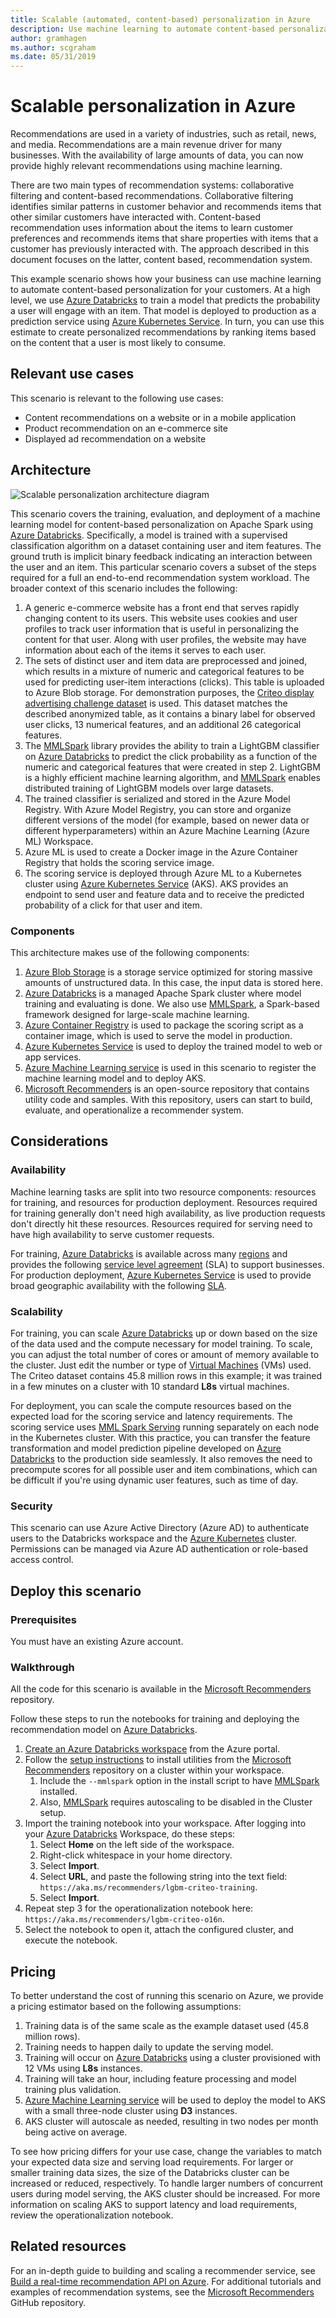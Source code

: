 ```yaml
---
title: Scalable (automated, content-based) personalization in Azure
description: Use machine learning to automate content-based personalization for customers.
author: gramhagen
ms.author: scgraham
ms.date: 05/31/2019
---
```

# Scalable personalization in Azure

Recommendations are used in a variety of industries, such as retail, news, and media. Recommendations are a main revenue driver for many businesses. With the availability of large amounts of data, you can now provide highly relevant recommendations using machine learning.

There are two main types of recommendation systems: collaborative filtering and content-based recommendations. Collaborative filtering identifies similar patterns in customer behavior and recommends items that other similar customers have interacted with. Content-based recommendation uses information about the items to learn customer preferences and recommends items that share properties with items that a customer has previously interacted with. The approach described in this document focuses on the latter, content based, recommendation system.

This example scenario shows how your business can use machine learning to automate content-based personalization for your customers. At a high level, we use [Azure Databricks] to train a model that predicts the probability a user will engage with an item. That model is deployed to production as a prediction service using [Azure Kubernetes Service]. In turn, you can use this estimate to create personalized recommendations by ranking items based on the content that a user is most likely to consume.

## Relevant use cases

This scenario is relevant to the following use cases:

- Content recommendations on a website or in a mobile application
- Product recommendation on an e-commerce site
- Displayed ad recommendation on a website

## Architecture

![Scalable personalization architecture diagram](./media/architecture-scalable-personalization.png)

This scenario covers the training, evaluation, and deployment of a machine learning model for content-based personalization on Apache Spark using [Azure Databricks]. Specifically, a model is trained with a supervised classification algorithm on a dataset containing user and item features. The ground truth is implicit binary feedback indicating an interaction between the user and an item. This particular scenario covers a subset of the steps required for a full an end-to-end recommendation system workload. The broader context of this scenario includes the following:

1. A generic e-commerce website has a front end that serves rapidly changing content to its users. This website uses cookies and user profiles to track user information that is useful in personalizing the content for that user. Along with user profiles, the website may have information about each of the items it serves to each user.
2. The sets of distinct user and item data are preprocessed and joined, which results in a mixture of numeric and categorical features to be used for predicting user-item interactions (clicks). This table is uploaded to Azure Blob storage. For demonstration purposes, the [Criteo display advertising challenge dataset](https://labs.criteo.com/2014/02/download-dataset/) is used. This dataset matches the described anonymized table, as it contains a binary label for observed user clicks, 13 numerical features, and an additional 26 categorical features.
3. The [MMLSpark] library provides the ability to train a LightGBM classifier on [Azure Databricks] to predict the click probability as a function of the numeric and categorical features that were created in step 2. LightGBM is a highly efficient machine learning algorithm, and [MMLSpark] enables distributed training of LightGBM models over large datasets.
4. The trained classifier is serialized and stored in the Azure Model Registry. With Azure Model Registry, you can store and organize different versions of the model (for example, based on newer data or different hyperparameters) within an Azure Machine Learning (Azure ML) Workspace.
5. Azure ML is used to create a Docker image in the Azure Container Registry that holds the scoring service image.
6. The scoring service is deployed through Azure ML to a Kubernetes cluster using [Azure Kubernetes Service] (AKS). AKS provides an endpoint to send user and feature data and to receive the predicted probability of a click for that user and item.

### Components

This architecture makes use of the following components:

1. [Azure Blob Storage] is a storage service optimized for storing massive amounts of unstructured data. In this case, the input data is stored here.
2. [Azure Databricks] is a managed Apache Spark cluster where model training and evaluating is done. We also use [MMLSpark], a Spark-based framework designed for large-scale machine learning.
3. [Azure Container Registry] is used to package the scoring script as a container image, which is used to serve the model in production.
4. [Azure Kubernetes Service] is used to deploy the trained model to web or app services.
5. [Azure Machine Learning service] is used in this scenario to register the machine learning model and to deploy AKS.
6. [Microsoft Recommenders] is an open-source repository that contains utility code and samples. With this repository, users can start to build, evaluate, and operationalize a recommender system.

## Considerations

### Availability

Machine learning tasks are split into two resource components: resources for training, and resources for production deployment. Resources required for training generally don't need high availability, as live production requests don't directly hit these resources. Resources required for serving need to have high availability to serve customer requests.

For training, [Azure Databricks] is available across many [regions](https://docs.azuredatabricks.net/administration-guide/cloud-configurations/regions.html) and provides the following [service level agreement][1] (SLA) to support businesses. For production deployment, [Azure Kubernetes Service] is used to provide broad geographic availability with the following [SLA][1].

### Scalability

For training, you can scale [Azure Databricks] up or down based on the size of the data used and the compute necessary for model training. To scale, you can adjust the total number of cores or amount of memory available to the cluster. Just edit the number or type of [Virtual Machines](https://azure.microsoft.com/pricing/details/virtual-machines/linux/) (VMs) used. The Criteo dataset contains 45.8 million rows in this example; it was trained in a few minutes on a cluster with 10 standard **L8s** virtual machines.

For deployment, you can scale the compute resources based on the expected load for the scoring service and latency requirements. The scoring service uses [MML Spark Serving](https://github.com/Azure/mmlspark/blob/master/docs/mmlspark-serving.md) running separately on each node in the Kubernetes cluster. With this practice, you can transfer the feature transformation and model prediction pipeline developed on [Azure Databricks] to the production side seamlessly. It also removes the need to precompute scores for all possible user and item combinations, which can be difficult if you're using dynamic user features, such as time of day.

### Security

This scenario can use Azure Active Directory (Azure AD) to authenticate users to the Databricks workspace and the [Azure Kubernetes](/azure/aks/concepts-security) cluster. Permissions can be managed via Azure AD authentication or role-based access control.

## Deploy this scenario

### Prerequisites

You must have an existing Azure account.

### Walkthrough

All the code for this scenario is available in the [Microsoft Recommenders] repository.

Follow these steps to run the notebooks for training and deploying the recommendation model on [Azure Databricks].

1. [Create an Azure Databricks workspace](/azure/machine-learning/service/how-to-configure-environment#aml-databricks) from the Azure portal.
2. Follow the [setup instructions](https://github.com/Microsoft/Recommenders/blob/master/SETUP.md#setup-guide-for-azure-databricks) to install utilities from the [Microsoft Recommenders] repository on a cluster within your workspace.
   1. Include the `--mmlspark` option in the install script to have [MMLSpark] installed.
   2. Also, [MMLSpark] requires autoscaling to be disabled in the Cluster setup.
3. Import the training notebook into your workspace. After logging into your [Azure Databricks] Workspace, do these steps:
   1. Select **Home** on the left side of the workspace.
   2. Right-click whitespace in your home directory.
   3. Select **Import**.
   4. Select **URL**, and paste the following string into the text field: `https://aka.ms/recommenders/lgbm-criteo-training`.
   5. Select **Import**.
4. Repeat step 3 for the operationalization notebook here: `https://aka.ms/recommenders/lgbm-criteo-o16n`.
5. Select the notebook to open it, attach the configured cluster, and execute the notebook.

## Pricing

To better understand the cost of running this scenario on Azure, we provide a pricing estimator based on the following assumptions:

1. Training data is of the same scale as the example dataset used (45.8 million rows).
2. Training needs to happen daily to update the serving model.
3. Training will occur on [Azure Databricks] using a cluster provisioned with 12 VMs using **L8s** instances.
4. Training will take an hour, including feature processing and model training plus validation.
5. [Azure Machine Learning service] will be used to deploy the model to AKS with a small three-node cluster using **D3** instances.
6. AKS cluster will autoscale as needed, resulting in two nodes per month being active on average.

To see how pricing differs for your use case, change the variables to match your expected data size and serving load requirements. For larger or smaller training data sizes, the size of the Databricks cluster can be increased or reduced, respectively. To handle larger numbers of concurrent users during model serving, the AKS cluster should be increased. For more information on scaling AKS to support latency and load requirements, review the operationalization notebook.

## Related resources

For an in-depth guide to building and scaling a recommender service, see [Build a real-time recommendation API on Azure](/azure/architecture/reference-architectures/ai/real-time-recommendation). For additional tutorials and examples of recommendation systems, see the [Microsoft Recommenders] GitHub repository.

<!-- links -->
[calculator]: https://azure.com/e/
[availability]: /azure/architecture/checklist/availability
[resource-groups]: /azure/azure-resource-manager/resource-group-overview
[resiliency]: /azure/architecture/resiliency/
[security]: /azure/security/
[scalability]: /azure/architecture/checklist/scalability
[Azure Blob Storage]: https://azure.microsoft.com/services/storage/blobs/
[Azure Databricks]: https://azure.microsoft.com/services/databricks/
[Azure Container Registry]: https://azure.microsoft.com/services/container-registry/
[Azure Kubernetes Service]: https://azure.microsoft.com/services/kubernetes-service/
[Azure Machine Learning Service]: https://azure.microsoft.com/services/machine-learning-service/
[Microsoft Recommenders]: https://github.com/Microsoft/Recommenders
[MMLSpark]: https://aka.ms/spark
[1]: https://azure.microsoft.com/support/legal/sla/databricks/v1_0/
